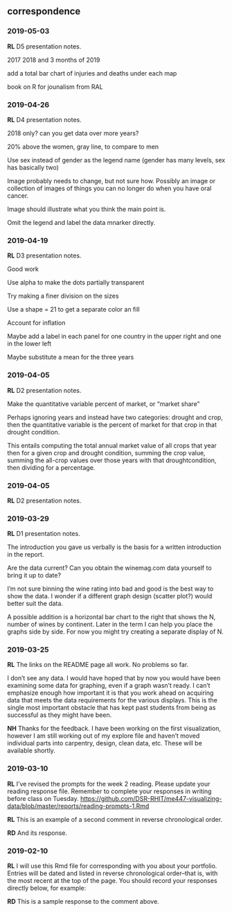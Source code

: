 
## correspondence

### 2019-05-03

**RL** D5 presentation notes.

2017 2018 and 3 months of 2019

add a total bar chart of injuries and deaths under each map

book on R for jounalism from RAL

### 2019-04-26

**RL** D4 presentation notes.

2018 only? can you get data over more years?

20% above the women, gray line, to compare to men

Use sex instead of gender as the legend name (gender has many levels,
sex has basically two)

Image probably needs to change, but not sure how. Possibly an image or
collection of images of things you can no longer do when you have oral
cancer.

Image should illustrate what you think the main point is.

Omit the legend and label the data mnarker directly.

### 2019-04-19

**RL** D3 presentation notes.

Good work

Use alpha to make the dots partially transparent

Try making a finer division on the sizes

Use a shape = 21 to get a separate color an fill

Account for inflation

Maybe add a label in each panel for one country in the upper right and
one in the lower left

Maybe substitute a mean for the three years

### 2019-04-05

**RL** D2 presentation notes.

Make the quantitative variable percent of market, or “market share”

Perhaps ignoring years and instead have two categories: drought and
crop, then the quantitative variable is the percent of market for that
crop in that drought condition.

This entails computing the total annual market value of all crops that
year then for a given crop and drought condition, summing the crop
value, summing the all-crop values over those years with that
droughtcondition, then dividing for a percentage.

### 2019-04-05

**RL** D2 presentation notes.

### 2019-03-29

**RL** D1 presentation notes.

The introduction you gave us verbally is the basis for a written
introduction in the report.

Are the data current? Can you obtain the winemag.com data yourself to
bring it up to date?

I’m not sure binning the wine rating into bad and good is the best way
to show the data. I wonder if a different graph design (scatter plot?)
would better suit the data.

A possible addition is a horizontal bar chart to the right that shows
the N, number of wines by continent. Later in the term I can help you
place the graphs side by side. For now you might try creating a separate
display of N.

### 2019-03-25

**RL** The links on the README page all work. No problems so far.

I don’t see any data. I would have hoped that by now you would have been
examining some data for graphing, even if a graph wasn’t ready. I can’t
emphasize enough how important it is that you work ahead on acquiring
data that meets the data requirements for the various displays. This is
the single most important obstacle that has kept past students from
being as successful as they might have been.

**NH** Thanks for the feedback. I have been working on the first
visualization, however I am still working out of my explore file and
haven’t moved individual parts into carpentry, design, clean data, etc.
These will be available shortly.

### 2019-03-10

**RL** I’ve revised the prompts for the week 2 reading. Please update
your reading response file. Remember to complete your responses in
writing before class on Tuesday.
<https://github.com/DSR-RHIT/me447-visualizing-data/blob/master/reports/reading-prompts-1.Rmd>

**RL** This is an example of a second comment in reverse chronological
order.

**RD** And its response.

### 2019-02-10

**RL** I will use this Rmd file for corresponding with you about your
portfolio. Entries will be dated and listed in reverse chronological
order–that is, with the most recent at the top of the page. You should
record your responses directly below, for example:

**RD** This is a sample response to the comment above.

